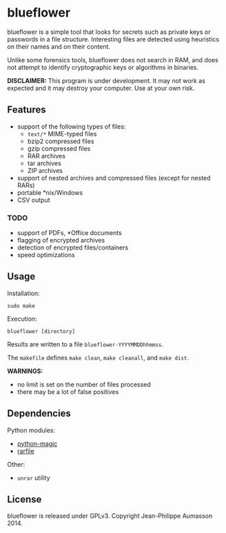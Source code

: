 blueflower
==========

blueflower is a simple tool that looks for secrets such as private keys
or passwords in a file structure.
Interesting files are detected using heuristics on their names and on
their content.

Unlike some forensics tools, blueflower does not search in RAM, and
does not attempt to identify cryptographic keys or algorithms in
binaries.

**DISCLAIMER:** This program is under development. It may not work as
expected and it may destroy your computer. Use at your own risk.


Features
------------

* support of the following types of files:
    - `text/*` MIME-typed files
    - bzip2 compressed files
    - gzip compressed files
    - RAR archives
    - tar archives
    - ZIP archives
* support of nested archives and compressed files (except for nested RARs)
* portable \*nix/Windows
* CSV output


### TODO

* support of PDFs, \*Office documents
* flagging of encrypted archives
* detection of encrypted files/containers
* speed optimizations


Usage
------------

Installation:
```
sudo make
```

Execution:
```
blueflower [directory]
```

Results are written to a file `blueflower-YYYYMMDDhhmmss`.

The `makefile` defines `make clean`, `make cleanall`, and `make dist`.

**WARNINGS:**

* no limit is set on the number of files processed
* there may be a lot of false positives


Dependencies
------------

Python modules:
* [python-magic](https://github.com/ahupp/python-magic)
* [rarfile](https://pypi.python.org/pypi/rarfile/2.6)

Other:
* `unrar` utility


License
-------

blueflower is released under GPLv3. Copyright Jean-Philippe Aumasson 2014.

